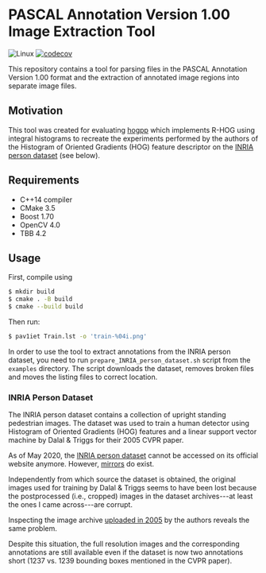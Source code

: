 # PASCAL Annotation Version 1.00 Image Extraction Tool

![Linux](https://github.com/sergiud/pascal-annotation-v1-extractor/actions/workflows/linux.yml/badge.svg)
[![codecov](https://codecov.io/gh/sergiud/pascal-annotation-v1-extractor/branch/master/graph/badge.svg?token=2IPA82GA48)](https://codecov.io/gh/sergiud/pascal-annotation-v1-extractor)

This repository contains a tool for parsing files in the PASCAL Annotation
Version 1.00 format and the extraction of annotated image regions into separate
image files.


## Motivation

This tool was created for evaluating [hogpp](https://github.com/sergiud/hogpp)
which implements R-HOG using integral histograms to recreate the experiments
performed by the authors of the Histogram of Oriented Gradients (HOG) feature
descriptor on the [INRIA person dataset](#inria-person-dataset) (see below).


## Requirements

* C++14 compiler
* CMake 3.5
* Boost 1.70
* OpenCV 4.0
* TBB 4.2

## Usage

First, compile using

```bash
$ mkdir build
$ cmake . -B build
$ cmake --build build
```

Then run:

```bash
$ pav1iet Train.lst -o 'train-%04i.png'
```

In order to use the tool to extract annotations from the INRIA person dataset,
you need to run `prepare_INRIA_person_dataset.sh` script from the `examples`
directory. The script downloads the dataset, removes broken files and moves the
listing files to correct location.


### INRIA Person Dataset

The INRIA person dataset contains a collection of upright standing pedestrian
images. The dataset was used to train a human detector using Histogram of
Oriented Gradients (HOG) features and a linear support vector machine by Dalal &
Triggs for their 2005 CVPR paper.

As of May 2020, the [INRIA person dataset](http://lear.inrialpes.fr/data)
cannot be accessed on its official website anymore. However,
[mirrors](ftp://ftp.inrialpes.fr/pub/lear/douze/data/INRIAPerson.tar) do exist.

Independently from which source the dataset is obtained, the original images
used for training by Dalal & Triggs seems to have been lost because the
postprocessed (i.e., cropped) images in the dataset archives---at least the ones
I came across---are corrupt.

Inspecting the image archive [uploaded in
2005](https://web.archive.org/web/20050701030429/http://pascal.inrialpes.fr/data/human/)
by the authors reveals the same problem.

Despite this situation, the full resolution images and the corresponding
annotations are still available even if the dataset is now two annotations short
(1237 vs. 1239 bounding boxes mentioned in the CVPR paper).
